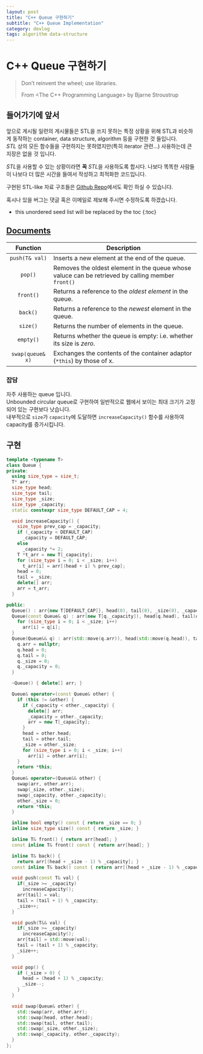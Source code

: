 ```yaml
---
layout: post
title: "C++ Queue 구현하기"
subtitle: "C++ Queue Implementation"
category: devlog
tags: algorithm data-structure
---
```


# C++ Queue 구현하기

> Don’t reinvent the wheel; use libraries.
>
> From <The C++ Programming Language> by Bjarne Stroustrup

## 들어가기에 앞서

앞으로 게시될 일련의 게시물들은 STL을 쓰지 못하는 특정 상황을 위해 STL과 비슷하게 동작하는 container, data structure, algorithm 등을 구현한 것 들입니다.<br>
*STL* 상의 모든 함수들을 구현하지는 못하였지만(특히 iterator 관련...) 사용하는데 큰 지장은 없을 것 입니다.

*STL*을 사용할 수 있는 상황이라면 **꼭** *STL*을 사용하도록 합시다. 나보다 똑똑한 사람들이 나보다 더 많은 시간을 들여서 작성하고 최적화한 코드입니다.<br>

구현된 STL-like 자료 구조들은 [Github Repo](https://github.com/LazyRen/Data-Structures)에서도 확인 하실 수 있습니다.

혹시나 있을 버그는 댓글 혹은 이메일로 제보해 주시면 수정하도록 하겠습니다.

<!--more-->

* this unordered seed list will be replaced by the toc
{:toc}

## [Documents](http://cplusplus.com/reference/queue/queue/?kw=queue)

|     Function     | Description                                                  |
| :--------------: | ------------------------------------------------------------ |
|  `push(T& val)`  | Inserts a new element at the end of the queue.               |
|     `pop()`      | Removes the oldest element in the queue whose valuce can be retrieved by calling member `front()` |
|    `front()`     | Returns a reference to the *oldest element* in the queue.    |
|     `back()`     | Returns a reference to the *newest* element in the queue.    |
|     `size()`     | Returns the number of elements in the queue.                 |
|    `empty()`     | Returns whether the queue is empty: i.e. whether its size is *zero*. |
| `swap(queue& x)` | Exchanges the contents of the container adaptor (`*this`) by those of x. |

### 잡담

자주 사용하는 queue 입니다.<br>
Unbounded circular queue로 구현하여 일반적으로 웹에서 보이는 최대 크기가 고정되어 있는 구현보다 낫습니다.<br>
내부적으로 `size`가 `capacity`에 도달하면 `increaseCapacity()` 함수를 사용하여 capacity를 증가시킵니다.

## 구현

```c++
template <typename T>
class Queue {
private:
  using size_type = size_t;
  T* arr;
  size_type head;
  size_type tail;
  size_type _size;
  size_type _capacity;
  static constexpr size_type DEFAULT_CAP = 4;

  void increaseCapacity() {
    size_type prev_cap = _capacity;
    if (_capacity < DEFAULT_CAP)
      _capacity = DEFAULT_CAP;
    else
      _capacity *= 2;
    T *t_arr = new T[_capacity];
    for (size_type i = 0; i < _size; i++)
      t_arr[i] = arr[(head + i) % prev_cap];
    head = 0;
    tail = _size;
    delete[] arr;
    arr = t_arr;
  }

public:
  Queue() : arr{new T[DEFAULT_CAP]}, head(0), tail(0), _size(0), _capacity(DEFAULT_CAP) {}
  Queue(const Queue& q) : arr(new T[q._capacity]), head(q.head), tail(q.tail), _size(q._size), _capacity(q._capacity) {
    for (size_type i = 0; i < _size; i++)
      arr[i] = q[i];
  }
  Queue(Queue&& q) : arr(std::move(q.arr)), head(std::move(q.head)), tail(std::move(q.tail)), _size(std::move(q._size)), _capacity(std::move(q._capacity)) {
    q.arr = nullptr;
    q.head = 0;
    q.tail = 0;
    q._size = 0;
    q._capacity = 0;
  }

  ~Queue() { delete[] arr; }

  Queue& operator=(const Queue& other) {
    if (this != &other) {
      if (_capacity < other._capacity) {
        delete[] arr;
        _capacity = other._capacity;
        arr = new T[_capacity];
      }
      head = other.head;
      tail = other.tail;
      _size = other._size;
      for (size_type i = 0; i < _size; i++)
        arr[i] = other.arr[i];
    }
    return *this;
  }
  Queue& operator=(Queue&& other) {
    swap(arr, other.arr);
    swap(_size, other._size);
    swap(_capacity, other._capacity);
    other._size = 0;
    return *this;
  }

  inline bool empty() const { return _size == 0; }
  inline size_type size() const { return _size; }

  inline T& front() { return arr[head]; }
  const inline T& front() const { return arr[head]; }

  inline T& back() {
    return arr[(head + _size - 1) % _capacity]; }
  const inline T& back() const { return arr[(head + _size - 1) % _capacity]; }

  void push(const T& val) {
    if(_size >= _capacity)
      increaseCapacity();
    arr[tail] = val;
    tail = (tail + 1) % _capacity;
    _size++;
  }

  void push(T&& val) {
    if(_size >= _capacity)
      increaseCapacity();
    arr[tail] = std::move(val);
    tail = (tail + 1) % _capacity;
    _size++;
  }

  void pop() {
    if (_size > 0) {
      head = (head + 1) % _capacity;
      _size--;
    }
  }

  void swap(Queue& other) {
    std::swap(arr, other.arr);
    std::swap(head, other.head);
    std::swap(tail, other.tail);
    std::swap(_size, other._size);
    std::swap(_capacity, other._capacity);
  }
};
```
